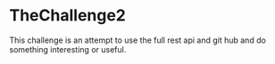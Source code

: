 # TheChallenge2
This challenge is an attempt to use the full rest api and git hub and do something interesting or useful.  
